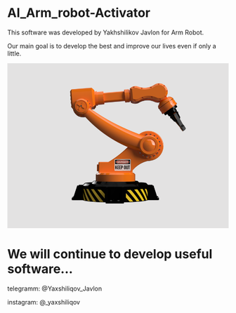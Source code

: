 # AI_Arm_robot-Activator

This software was developed by Yakhshilikov Javlon for Arm Robot.

Our main goal is to develop the best and improve our lives even if only a little.

![](https://github.com/MassiveTitans/AI_Arm_robot-Activator/blob/main/Source/large.png)

# We will continue to develop useful software...


telegramm: @Yaxshiliqov_Javlon

instagram: @_yaxshiliqov
